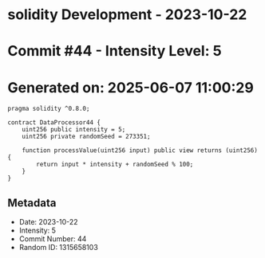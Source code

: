 ﻿# solidity Development - 2023-10-22
# Commit #44 - Intensity Level: 5
# Generated on: 2025-06-07 11:00:29
```solidity
pragma solidity ^0.8.0;

contract DataProcessor44 {
    uint256 public intensity = 5;
    uint256 private randomSeed = 273351;

    function processValue(uint256 input) public view returns (uint256) {
        return input * intensity + randomSeed % 100;
    }
}
```
## Metadata
- Date: 2023-10-22
- Intensity: 5
- Commit Number: 44
- Random ID: 1315658103
